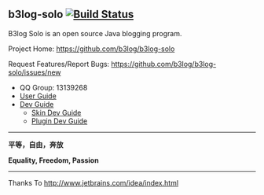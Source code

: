 b3log-solo [![Build Status](https://travis-ci.org/b3log/b3log-solo.png?branch=master)](https://travis-ci.org/b3log/b3log-solo)
----
B3log Solo is an open source Java blogging program.

Project Home: https://github.com/b3log/b3log-solo

Request Features/Report Bugs: https://github.com/b3log/b3log-solo/issues/new

* QQ Group: 13139268
* [User Guide](https://github.com/b3log/b3log-solo/wiki/Pre_installation)
* [Dev Guide](https://github.com/b3log/b3log-solo/wiki/Pre_dev)
  * [Skin Dev Guide](https://github.com/b3log/b3log-solo/wiki/Develop_steps)
  * [Plugin Dev Guide](https://docs.google.com/document/pub?id=15H7Q3EBo-44v61Xp_epiYY7vK_gPJLkQaT7T1gkE64w&pli=1)

----

**平等，自由，奔放**

**Equality, Freedom, Passion**

----
Thanks To http://www.jetbrains.com/idea/index.html 
